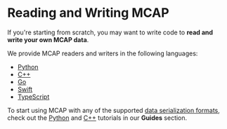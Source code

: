 # Reading and Writing MCAP

If you're starting from scratch, you may want to write code to **read and write your own MCAP data**.

We provide MCAP readers and writers in the following languages:

- [Python](https://github.com/foxglove/mcap/tree/main/python)
- [C++](https://github.com/foxglove/mcap/tree/main/cpp)
- [Go](https://github.com/foxglove/mcap/tree/main/go)
- [Swift](https://github.com/foxglove/mcap/tree/main/swift)
- [TypeScript](https://github.com/foxglove/mcap/tree/main/typescript)

To start using MCAP with any of the supported [data serialization formats](doc:supported-data-serialization-formats), check out the [Python](doc:reading-mcap-files) and [C++](doc:writing-mcap-files) tutorials in our **Guides** section.
